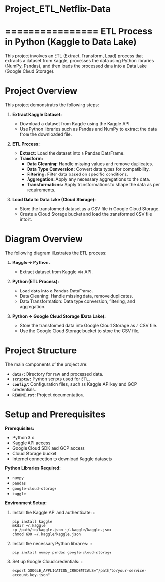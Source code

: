 # Project_ETL_Netflix-Data

================
ETL Process in Python (Kaggle to Data Lake)
===================================

This project involves an ETL (Extract, Transform, Load) process that extracts a dataset from Kaggle, processes the data using Python libraries (NumPy, Pandas), and then loads the processed data into a Data Lake (Google Cloud Storage).

Project Overview
================

This project demonstrates the following steps:

1. **Extract Kaggle Dataset:**
   - Download a dataset from Kaggle using the Kaggle API.
   - Use Python libraries such as Pandas and NumPy to extract the data from the downloaded file.

2. **ETL Process:**
   - **Extract:** Load the dataset into a Pandas DataFrame.
   - **Transform:**
     - **Data Cleaning:** Handle missing values and remove duplicates.
     - **Data Type Conversion:** Convert data types for compatibility.
     - **Filtering:** Filter data based on specific conditions.
     - **Aggregation:** Apply any necessary aggregations to the data.
     - **Transformations:** Apply transformations to shape the data as per requirements.

3. **Load Data to Data Lake (Cloud Storage):**
   - Store the transformed dataset as a CSV file in Google Cloud Storage.
   - Create a Cloud Storage bucket and load the transformed CSV file into it.

Diagram Overview
================

The following diagram illustrates the ETL process:

1. **Kaggle → Python:**
   - Extract dataset from Kaggle via API.
   
2. **Python (ETL Process):**
   - Load data into a Pandas DataFrame.
   - Data Cleaning: Handle missing data, remove duplicates.
   - Data Transformation: Data type conversion, filtering, and aggregation.

3. **Python → Google Cloud Storage (Data Lake):**
   - Store the transformed data into Google Cloud Storage as a CSV file.
   - Use the Google Cloud Storage bucket to store the CSV file.

Project Structure
=================

The main components of the project are:

- **`data/`:** Directory for raw and processed data.
- **`scripts/`:** Python scripts used for ETL.
- **`config/`:** Configuration files, such as Kaggle API key and GCP credentials.
- **`README.rst`:** Project documentation.

Setup and Prerequisites
=======================

**Prerequisites:**
- Python 3.x
- Kaggle API access
- Google Cloud SDK and GCP access
- Cloud Storage bucket
- Internet connection to download Kaggle datasets

**Python Libraries Required:**
- `numpy`
- `pandas`
- `google-cloud-storage`
- `kaggle`

**Environment Setup:**
1. Install the Kaggle API and authenticate:
   ::
   
       pip install kaggle
       mkdir ~/.kaggle
       cp /path/to/kaggle.json ~/.kaggle/kaggle.json
       chmod 600 ~/.kaggle/kaggle.json

2. Install the necessary Python libraries:
   ::
   
       pip install numpy pandas google-cloud-storage

3. Set up Google Cloud credentials:
   ::
   
       export GOOGLE_APPLICATION_CREDENTIALS="/path/to/your-service-account-key.json"


